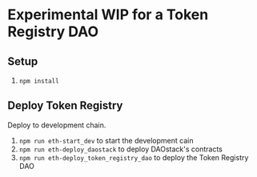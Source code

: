 # Experimental WIP for a Token Registry DAO

## Setup
1. `npm install`

## Deploy Token Registry
Deploy to development chain.

1. `npm run eth-start_dev` to start the development cain
2. `npm run eth-deploy_daostack` to deploy DAOstack's contracts
3. `npm run eth-deploy_token_registry_dao` to deploy the Token Registry DAO
